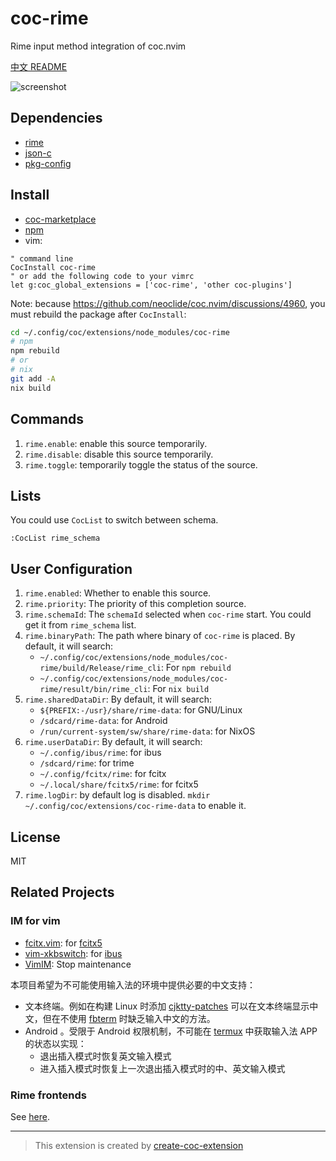 # coc-rime

Rime input method integration of coc.nvim

[中文 README](https://github.com/tonyfettes/coc-rime/blob/master/README.zh_cn.md)

![screenshot](https://user-images.githubusercontent.com/29998228/111900984-6c20ef00-8a70-11eb-9920-4d9da5102a48.gif)

## Dependencies

- [rime](https://rime.im/)
- [json-c](https://github.com/json-c/json-c)
- [pkg-config](http://pkg-config.freedesktop.org/)

## Install

- [coc-marketplace](https://github.com/fannheyward/coc-marketplace)
- [npm](https://www.npmjs.com/package/coc-rime)
- vim:

```vim
" command line
CocInstall coc-rime
" or add the following code to your vimrc
let g:coc_global_extensions = ['coc-rime', 'other coc-plugins']
```

Note: because <https://github.com/neoclide/coc.nvim/discussions/4960>, you must
rebuild the package after `CocInstall`:

```sh
cd ~/.config/coc/extensions/node_modules/coc-rime
# npm
npm rebuild
# or
# nix
git add -A
nix build
```

## Commands

1. `rime.enable`: enable this source temporarily.
2. `rime.disable`: disable this source temporarily.
3. `rime.toggle`: temporarily toggle the status of the source.

## Lists

You could use `CocList` to switch between schema.

```vim
:CocList rime_schema
```

## User Configuration

1. `rime.enabled`: Whether to enable this source.
2. `rime.priority`: The priority of this completion source.
3. `rime.schemaId`: The `schemaId` selected when `coc-rime` start.
   You could get it from `rime_schema` list.
4. `rime.binaryPath`: The path where binary of `coc-rime` is placed. By
   default, it will search:
   - `~/.config/coc/extensions/node_modules/coc-rime/build/Release/rime_cli`:
     For `npm rebuild`
   - `~/.config/coc/extensions/node_modules/coc-rime/result/bin/rime_cli`: For
     `nix build`
5. `rime.sharedDataDir`: By default, it will search:
   - `${PREFIX:-/usr}/share/rime-data`: for GNU/Linux
   - `/sdcard/rime-data`: for Android
   - `/run/current-system/sw/share/rime-data`: for NixOS
6. `rime.userDataDir`: By default, it will search:
   - `~/.config/ibus/rime`: for ibus
   - `/sdcard/rime`: for trime
   - `~/.config/fcitx/rime`: for fcitx
   - `~/.local/share/fcitx5/rime`: for fcitx5
7. `rime.logDir`: by default log is disabled.
   `mkdir ~/.config/coc/extensions/coc-rime-data` to enable it.

## License

MIT

## Related Projects

### IM for vim

- [fcitx.vim](https://github.com/lilydjwg/fcitx.vim): for [fcitx5](https://github.com/fcitx/fcitx5)
- [vim-xkbswitch](https://github.com/lyokha/vim-xkbswitch): for [ibus](https://github.com/ibus/ibus)
- [VimIM](https://github.com/vim-scripts/VimIM): Stop maintenance

本项目希望为不可能使用输入法的环境中提供必要的中文支持：

- 文本终端。例如在构建 Linux 时添加
  [cjktty-patches](https://github.com/zhmars/cjktty-patches)
  可以在文本终端显示中文，但在不使用 [fbterm](https://github.com/sfzhi/fbterm)
  时缺乏输入中文的方法。
- Android 。受限于 Android 权限机制，不可能在
  [termux](https://github.com/termux/termux-app) 中获取输入法 APP
  的状态以实现：
  - 退出插入模式时恢复英文输入模式
  - 进入插入模式时恢复上一次退出插入模式时的中、英文输入模式

### Rime frontends

See [here](https://github.com/osfans/trime/wiki/Rime%E5%89%8D%E7%AB%AF%E6%B1%87%E6%80%BB).

---

> This extension is created by [create-coc-extension](https://github.com/fannheyward/create-coc-extension)
